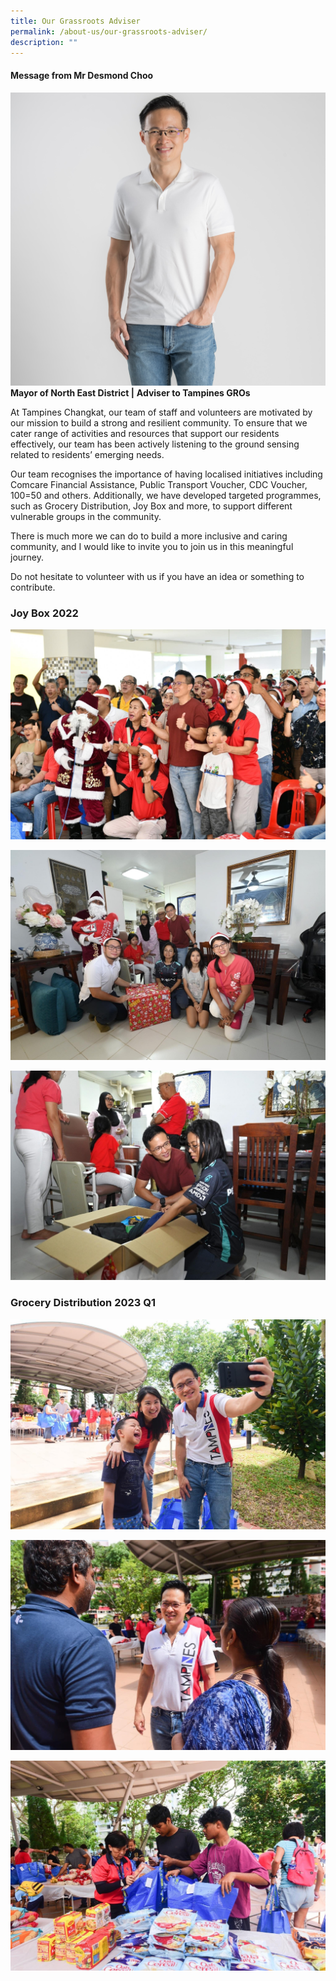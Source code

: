 ```yaml
---
title: Our Grassroots Adviser
permalink: /about-us/our-grassroots-adviser/
description: ""
---
```

#### Message from Mr Desmond Choo
![](/images/About%20Us/for%20website.jpg)
**Mayor of North East District |**
**Adviser to Tampines GROs**

At Tampines Changkat, our team of staff and volunteers are motivated by our mission to build a strong and resilient community. To ensure that we cater range of activities and resources that support our residents effectively, our team has been actively listening to the ground sensing related to residents’ emerging needs.

Our team recognises the importance of having localised initiatives including Comcare Financial Assistance, Public Transport Voucher, CDC Voucher, 100=50 and others. Additionally, we have developed targeted programmes, such as Grocery Distribution, Joy Box and more, to support different vulnerable groups in the community.

There is much more we can do to build a more inclusive and caring community, and I would like to invite you to join us in this meaningful journey. 

Do not hesitate to volunteer with us if you have an idea or something to contribute. 

### Joy Box 2022
![](/images/joy%20box%203.jpg)

![](/images/joy%20box%201.jpg)

![](/images/joy%20box%205.jpg)

### Grocery Distribution 2023 Q1
![](/images/img-3502.JPG)

![](/images/img-3503.JPG)

![](/images/img-3505.JPG)